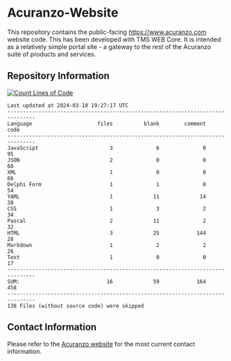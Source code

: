 # Acuranzo-Website
This repository contains the public-facing https://www.acuranzo.com website code. This has been developed with TMS WEB Core. It is intended as a relatively simple portal site - a gateway to the rest of the Acuranzo suite of products and services. 

## Repository Information
[![Count Lines of Code](https://github.com/lanboss-ltd/Acuranzo-Website/actions/workflows/main.yml/badge.svg)](https://github.com/lanboss-ltd/Acuranzo-Website/actions/workflows/main.yml)
<!--CLOC-START -->
```
Last updated at 2024-03-18 19:27:17 UTC
-------------------------------------------------------------------------------
Language                     files          blank        comment           code
-------------------------------------------------------------------------------
JavaScript                       3              6              0             95
JSON                             2              0              0             68
XML                              1              0              0             66
Delphi Form                      1              1              0             54
YAML                             1             11             14             38
CSS                              1              3              2             34
Pascal                           2             11              2             32
HTML                             3             25            144             28
Markdown                         1              2              2             26
Text                             1              0              0             17
-------------------------------------------------------------------------------
SUM:                            16             59            164            458
-------------------------------------------------------------------------------
138 Files (without source code) were skipped
```
<!--CLOC-END-->

## Contact Information
Please refer to the [Acuranzo website](https://www.acuranzo.com) for the most current contact information.
